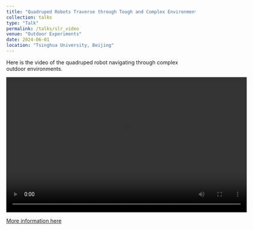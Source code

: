 ```yaml
---
title: "Quadruped Robots Traverse through Tough and Complex Environments"
collection: talks
type: "Talk"
permalink: /talks/slr_video
venue: "Outdoor Experiments"
date: 2024-06-01
location: "Tsinghua University, Beijing"
---
```


Here is the video of the quadruped robot navigating through complex outdoor environments.

<video width="640" height="360" controls>
  <source src="https://github.com/tenthousandrain/tenthousandrain.github.io/tree/master/images/slr.mp4" type="video/mp4">
  Your browser does not support the video tag.
</video>

[More information here](https://11chens.github.io/SLR/)
